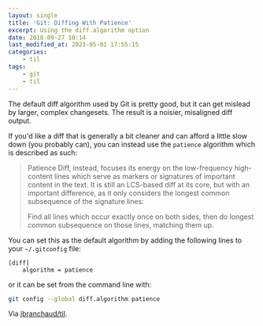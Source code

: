 ```yaml
---
layout: single
title: 'Git: Diffing With Patience'
excerpt: Using the diff.algorithm option
date: 2018-09-27 10:14
last_modified_at: 2023-05-01 17:55:15
categories:
    - til
tags:
    - git
    - til
---
```


The default diff algorithm used by Git is pretty good, but it can get
mislead by larger, complex changesets. The result is a noisier, misaligned
diff output.

If you'd like a diff that is generally a bit cleaner and can afford a little
slow down (you probably can), you can instead use the `patience` algorithm
which is described as such:

> Patience Diff, instead, focuses its energy on the low-frequency
> high-content lines which serve as markers or signatures of important
> content in the text. It is still an LCS-based diff at its core, but with
> an important difference, as it only considers the longest common
> subsequence of the signature lines:
>
> Find all lines which occur exactly once on both sides, then do longest
> common subsequence on those lines, matching them up.

You can set this as the default algorithm by adding the following lines to
your `~/.gitconfig` file:

```git
[diff]
    algorithm = patience
```

or it can be set from the command line with:

```bash
git config --global diff.algorithm patience
```

Via [jbranchaud/til](https://github.com/jbranchaud/til).
